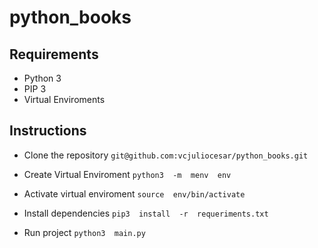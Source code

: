# python_books
## Requirements
-   Python 3
-   PIP 3
-  Virtual Enviroments

## Instructions

  - Clone the repository
```git@github.com:vcjuliocesar/python_books.git```
 - Create Virtual Enviroment
  ```python3  -m  menv  env```
  
- Activate virtual enviroment
```source  env/bin/activate```
- Install dependencies
```pip3  install  -r  requeriments.txt```
- Run project
```python3  main.py```